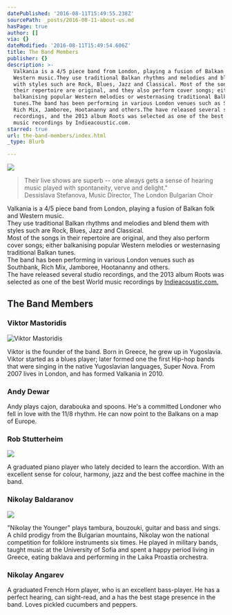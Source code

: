 ```yaml
---
datePublished: '2016-08-11T15:49:55.238Z'
sourcePath: _posts/2016-08-11-about-us.md
hasPage: true
author: []
via: {}
dateModified: '2016-08-11T15:49:54.606Z'
title: The Band Members
publisher: {}
description: >-
  Valkania is a 4/5 piece band from London, playing a fusion of Balkan folk and
  Western music.They use traditional Balkan rhythms and melodies and blend them
  with styles such are Rock, Blues, Jazz and Classical. Most of the songs in
  their repertoire are original, and they also perform cover songs; either
  balkanising popular Western melodies or westernasing traditional Balkan
  tunes.The band has been performing in various London venues such as Southbank,
  Rich Mix, Jamboree, Hootananny and others.The have released several studio
  recordings, and the 2013 album Roots was selected as one of the best World
  music recordings by Indieacoustic.com.
starred: true
url: the-band-members/index.html
_type: Blurb

---
```

![](https://the-grid-user-content.s3-us-west-2.amazonaws.com/47bbcd09-8233-4514-8286-db9e58ef52dc.jpg)

> Their live shows are superb -- one always gets a sense of hearing music played with spontaneity, verve and delight."  
> Dessislava Stefanova, Music Director, The London Bulgarian Choir

Valkania is a 4/5 piece band from London, playing a fusion of Balkan folk and Western music.  
They use traditional Balkan rhythms and melodies and blend them with styles such are Rock, Blues, Jazz and Classical.   
Most of the songs in their repertoire are original, and they also perform cover songs; either balkanising popular Western melodies or westernasing traditional Balkan tunes.  
The band has been performing in various London venues such as Southbank, Rich Mix, Jamboree, Hootananny and others.  
The have released several studio recordings, and the 2013 album Roots was selected as one of the best World music recordings by [Indieacoustic.com.][0]

## The Band Members

### Viktor Mastoridis
![Viktor Mastoridis](https://the-grid-user-content.s3-us-west-2.amazonaws.com/d6c47dec-d21a-4e33-8e9d-4e3dbe77e35e.jpg)

Viktor is the founder of the band. Born in Greece, he grew up in Yugoslavia. Viktor started as a blues player; later formed one the first Hip-hop bands that were singing in the native Yugoslavian languages, Super Nova. From 2007 lives in London, and has formed Valkania in 2010\.

### Andy Dewar

Andy plays cajon, darabouka and spoons. He's a committed Londoner who fell in love with the 11/8 rhythm. He can now point to the Balkans on a map of Europe.

### Rob Stutterheim
![](https://the-grid-user-content.s3-us-west-2.amazonaws.com/709d688b-9b02-4aad-85d5-bf29193eee15.jpg)

A graduated piano player who lately decided to learn the accordion. With an excellent sense for colour, harmony, jazz and the best coffee machine in the band.

### Nikolay Baldaranov
![](https://the-grid-user-content.s3-us-west-2.amazonaws.com/17b017d9-a6a7-40ae-b29d-8aeca35f77d4.jpg)

"Nikolay the Younger" plays tambura, bouzouki, guitar and bass and sings. A child prodigy from the Bulgarian mountains, Nikolay won the national competition for folklore instruments six times. He played in military bands, taught music at the University of Sofia and spent a happy period living in Greece, eating baklava and performing in the Laika Proastia orchestra.

### Nikolay Angarev

A graduated French Horn player, who is an excellent bass-player. He has a perfect hearing, can sight-read, and a has the best stage presence in the band. Loves pickled cucumbers and peppers.

[0]: http://indieacoustic.com/ "IndieAcoustic"